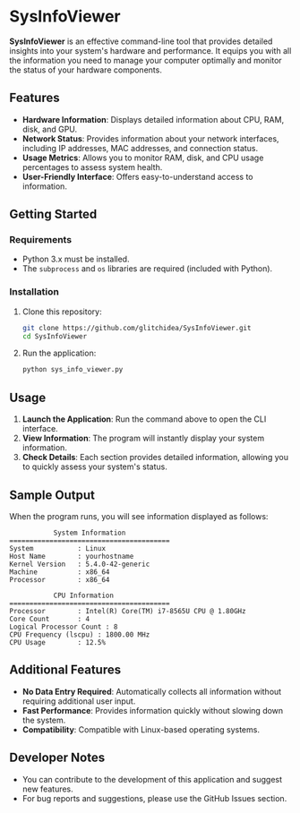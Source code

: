 # SysInfoViewer

**SysInfoViewer** is an effective command-line tool that provides detailed insights into your system's hardware and performance. It equips you with all the information you need to manage your computer optimally and monitor the status of your hardware components.

## Features

- **Hardware Information**: Displays detailed information about CPU, RAM, disk, and GPU.
- **Network Status**: Provides information about your network interfaces, including IP addresses, MAC addresses, and connection status.
- **Usage Metrics**: Allows you to monitor RAM, disk, and CPU usage percentages to assess system health.
- **User-Friendly Interface**: Offers easy-to-understand access to information.

## Getting Started

### Requirements

- Python 3.x must be installed.
- The `subprocess` and `os` libraries are required (included with Python).

### Installation

1. Clone this repository:
   ```bash
   git clone https://github.com/glitchidea/SysInfoViewer.git
   cd SysInfoViewer
   ```

2. Run the application:
   ```bash
   python sys_info_viewer.py
   ```

## Usage

1. **Launch the Application**: Run the command above to open the CLI interface.
2. **View Information**: The program will instantly display your system information.
3. **Check Details**: Each section provides detailed information, allowing you to quickly assess your system's status.

## Sample Output

When the program runs, you will see information displayed as follows:

```
           System Information           
========================================
System           : Linux
Host Name        : yourhostname
Kernel Version   : 5.4.0-42-generic
Machine          : x86_64
Processor        : x86_64

           CPU Information               
========================================
Processor        : Intel(R) Core(TM) i7-8565U CPU @ 1.80GHz
Core Count       : 4
Logical Processor Count : 8
CPU Frequency (lscpu) : 1800.00 MHz
CPU Usage        : 12.5%
```

## Additional Features

- **No Data Entry Required**: Automatically collects all information without requiring additional user input.
- **Fast Performance**: Provides information quickly without slowing down the system.
- **Compatibility**: Compatible with Linux-based operating systems.

## Developer Notes

- You can contribute to the development of this application and suggest new features.
- For bug reports and suggestions, please use the GitHub Issues section.
